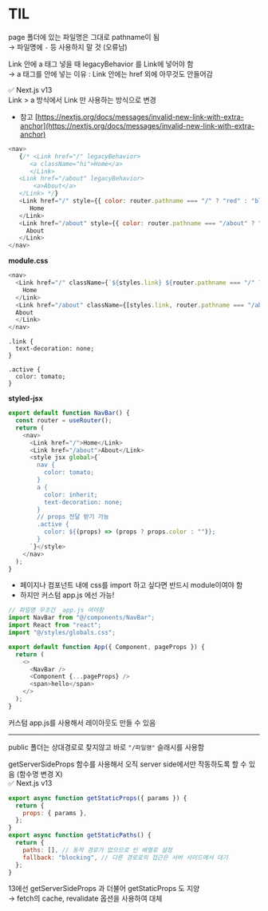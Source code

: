 # TIL
page 폴더에 있는 파일명은 그대로 pathname이 됨 <br/>
→ 파일명에 `-` 등 사용하지 말 것 (오류남) <br/>

Link 안에 a 태그 넣을 때 legacyBehavior 를 Link에 넣어야 함 <br/>
→ a 태그를 안에 넣는 이유 : Link 안에는 href 외에 아무것도 안들어감<br/>

✅ Next.js v13 <br/>
Link > a 방식에서 Link 만 사용하는 방식으로 변경
- 참고 [https://nextjs.org/docs/messages/invalid-new-link-with-extra-anchor](https://nextjs.org/docs/messages/invalid-new-link-with-extra-anchor)
```js
<nav>
   {/* <Link href="/" legacyBehavior>
      <a className="hi">Home</a>
      </Link>
   <Link href="/about" legacyBehavior>
       <a>About</a>
   </Link> */}
   <Link href="/" style={{ color: router.pathname === "/" ? "red" : "blue" }}>
      Home
   </Link>
   <Link href="/about" style={{ color: router.pathname === "/about" ? "red" : "blue" }}>
     About
   </Link>
</nav>
```

**module.css**
```js
<nav>
  <Link href="/" className={`${styles.link} ${router.pathname === "/" ? styles.active : ""}`}>
    Home
  </Link>
  <Link href="/about" className={[styles.link, router.pathname === "/about" ? styles.active : ""].join(" ")}>
  About
  </Link>
</nav>
```
```
.link {
  text-decoration: none;
}

.active {
  color: tomato;
}
```

**styled-jsx**
```js
export default function NavBar() {
  const router = useRouter();
  return (
    <nav>
      <Link href="/">Home</Link>
      <Link href="/about">About</Link>
      <style jsx global>{`
        nav {
          color: tomato;
        }
        a {
          color: inherit;
          text-decoration: none;
        }
        // props 전달 받기 가능 
        .active {
          color: ${(props) => (props ? props.color : "")};
        }
      `}</style>
    </nav>
  );
}
```

- 페이지나 컴포넌트 내에 css를 import 하고 싶다면 반드시 module이여야 함
- 하지만 커스텀 app.js 에선 가능!
```js
// 파일명 무조건 _app.js 여야함
import NavBar from "@/components/NavBar";
import React from "react";
import "@/styles/globals.css";

export default function App({ Component, pageProps }) {
  return (
    <>
      <NavBar />
      <Component {...pageProps} />
      <span>hello</span>
    </>
  );
}
```
커스텀 app.js를 사용해서 레이아웃도 만들 수 있음 

---
public 폴더는 상대경로로 찾지않고 바로 `"/파일명"` 슬래시를 사용함 <br />

getServerSideProps 함수를 사용해서 오직 server side에서만 작동하도록 할 수 있음 (함수명 변경 X)  <br/>
✅ Next.js v13 <br/>
```js
export async function getStaticProps({ params }) {
  return {
    props: { params },
  };
}
export async function getStaticPaths() {
  return {
    paths: [], // 동적 경로가 없으므로 빈 배열로 설정
    fallback: "blocking", // 다른 경로로의 접근은 서버 사이드에서 대기
  };
}
```
13에선 getServerSideProps 과 더불어 getStaticProps 도 지양  <br/>
→ fetch의 cache, revalidate 옵션을 사용하여 대체  <br/>
